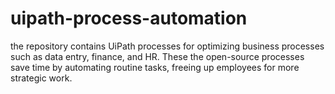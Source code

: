 # uipath-process-automation
the repository contains UiPath processes for optimizing business processes such as data entry, finance, and HR. These the open-source processes save time by automating routine tasks, freeing up employees for more strategic work.
